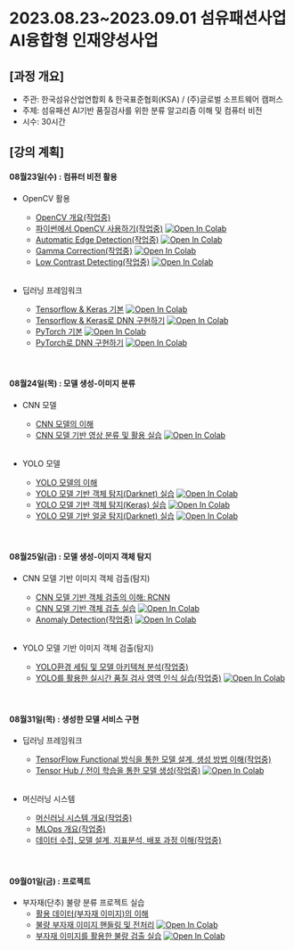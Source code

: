 # 2023.08.23\~2023.09.01 섬유패션사업 AI융합형 인재양성사업

## \[과정 개요]

* 주관: 한국섬유산업연합회 & 한국표준협회(KSA) / (주)글로벌 소프트웨어 캠퍼스
* 주제: 섬유패션 AI기반 품질검사를 위한 분류 알고리즘 이해 및 컴퓨터 비전
* 시수: 30시간

## \[강의 계획]

#### 08월23일(수) : 컴퓨터 비전 활용

* OpenCV 활용
  * [OpenCV 개요(작업중)](../LectureFiles/pdf/CV01_OpenCV개요.pdf)
  * [파이썬에서 OpenCV 사용하기(작업중)](../LectureFiles/src/Py001_Basic.ipynb) [![Open In Colab](https://colab.research.google.com/assets/colab-badge.svg)](https://colab.research.google.com/github/aidalabs/Lectures/blob/main/LectureFiles/src/Py001_Basic.ipynb)
  * [Automatic Edge Detection(작업중)](../LectureFiles/src/DL009_YOLO_ObjectDetection.ipynb) [![Open In Colab](https://colab.research.google.com/assets/colab-badge.svg)](https://colab.research.google.com/github/aidalabs/Lectures/blob/main/LectureFiles/src/DL009_YOLO_ObjectDetection.ipynb)
  * [Gamma Correction(작업중)](../LectureFiles/src/DL009_YOLO_ObjectDetection.ipynb) [![Open In Colab](https://colab.research.google.com/assets/colab-badge.svg)](https://colab.research.google.com/github/aidalabs/Lectures/blob/main/LectureFiles/src/DL009_YOLO_ObjectDetection.ipynb)
  * [Low Contrast Detecting(작업중)](../LectureFiles/src/DL009_YOLO_ObjectDetection.ipynb) [![Open In Colab](https://colab.research.google.com/assets/colab-badge.svg)](https://colab.research.google.com/github/aidalabs/Lectures/blob/main/LectureFiles/src/DL009_YOLO_ObjectDetection.ipynb)
  <br/>
* 딥러닝 프레임워크
  * [Tensorflow & Keras 기본](../LectureFiles/src/DL001_Tensorflow.ipynb) [![Open In Colab](https://colab.research.google.com/assets/colab-badge.svg)](https://colab.research.google.com/github/aidalabs/Lectures/blob/main/LectureFiles/src/DL001_Tensorflow.ipynb)
  * [Tensorflow & Keras로 DNN 구현하기](../LectureFiles/src/DL002_Tensorflow_DNN.ipynb) [![Open In Colab](https://colab.research.google.com/assets/colab-badge.svg)](https://colab.research.google.com/github/aidalabs/Lectures/blob/main/LectureFiles/src/DL002_Tensorflow_DNN.ipynb)
  * [PyTorch 기본](../LectureFiles/src/DL003_PyTorch.ipynb) [![Open In Colab](https://colab.research.google.com/assets/colab-badge.svg)](https://colab.research.google.com/github/aidalabs/Lectures/blob/main/LectureFiles/src/DL003_PyTorch.ipynb)
  * [PyTorch로 DNN 구현하기](../LectureFiles/src/DL004_PyTorch_DNN.ipynb) [![Open In Colab](https://colab.research.google.com/assets/colab-badge.svg)](https://colab.research.google.com/github/aidalabs/Lectures/blob/main/LectureFiles/src/DL004_PyTorch_DNN.ipynb)

  <br/>
  <br/>
#### 08월24일(목) : 모델 생성-이미지 분류

* CNN 모델
  * [CNN 모델의 이해](../LectureFiles/pdf/DL02_CNN모델개요.pdf)
  * [CNN 모델 기반 영상 분류 및 활용 실습](../LectureFiles/src/DL005_CNN_ImageClassificaton.ipynb) [![Open In Colab](https://colab.research.google.com/assets/colab-badge.svg)](https://colab.research.google.com/github/aidalabs/Lectures/blob/main/LectureFiles/src/DL005_CNN_ImageClassificaton.ipynb)
  <br/>
* YOLO 모델
  * [YOLO 모델의 이해](../LectureFiles/pdf/DL08_YOLO모델개요.pdf)
  * [YOLO 모델 기반 객체 탐지(Darknet) 실습](../LectureFiles/src/DL008_YOLO_Darknet_ObjectDetection.ipynb) [![Open In Colab](https://colab.research.google.com/assets/colab-badge.svg)](https://colab.research.google.com/github/aidalabs/Lectures/blob/main/LectureFiles/src/DL008_YOLO_Darknet_ObjectDetection.ipynb)
  * [YOLO 모델 기반 객체 탐지(Keras) 실습](../LectureFiles/src/DL008_YOLO_Keras_ObjectDetection.ipynb) [![Open In Colab](https://colab.research.google.com/assets/colab-badge.svg)](https://colab.research.google.com/github/aidalabs/Lectures/blob/main/LectureFiles/src/DL008_YOLO_Keras_ObjectDetection.ipynb)
  * [YOLO 모델 기반 얼굴 탐지(Darknet) 실습](../LectureFiles/src/DL008_YOLO_Darknet_FaceDetection.ipynb) [![Open In Colab](https://colab.research.google.com/assets/colab-badge.svg)](https://colab.research.google.com/github/aidalabs/Lectures/blob/main/LectureFiles/src/DL008_YOLO_Darknet_FaceDetection.ipynb)

  <br/>
  <br/>
#### 08월25일(금) : 모델 생성-이미지 객체 탐지

* CNN 모델 기반 이미지 객체 검출(탐지)
  * [CNN 모델 기반 객체 검출의 이해: RCNN](../LectureFiles/pdf/DL07_RCNN모델개요.pdf)
  * [CNN 모델 기반 객체 검출 실습](../LectureFiles/src/DL006_Faster_RCNN_ObjectDetection.ipynb) [![Open In Colab](https://colab.research.google.com/assets/colab-badge.svg)](https://colab.research.google.com/github/aidalabs/Lectures/blob/main/LectureFiles/src/DL006_Faster_RCNN_ObjectDetection.ipynb)
  * [Anomaly Detection(작업중)](../LectureFiles/pdf/DL006_CNN_ObjectDetection.ipynb) [![Open In Colab](https://colab.research.google.com/assets/colab-badge.svg)](https://colab.research.google.com/github/aidalabs/Lectures/blob/main/LectureFiles/src/DL006_CNN_ObjectDetection.ipynb)
  <br/>
* YOLO 모델 기반 이미지 객체 검출(탐지)
  * [YOLO환경 세팅 및 모델 아키텍쳐 분석(작업중)](../LectureFiles/pdf/DL07_YOLO모델개요.pdf)
  * [YOLO를 활용한 실시간 품질 검사 영역 인식 실습(작업중)](../LectureFiles/src/DL009_YOLO_ObjectDetection.ipynb) [![Open In Colab](https://colab.research.google.com/assets/colab-badge.svg)](https://colab.research.google.com/github/aidalabs/Lectures/blob/main/LectureFiles/src/DL009_YOLO_ObjectDetection.ipynb)

  <br/>
  <br/>
#### 08월31일(목) : 생성한 모델 서비스 구현

* 딥러닝 프레임워크
  * [TensorFlow Functional 방식을 통한 모델 설계, 생성 방법 이해(작업중)](../LectureFiles/pdf/DL0.pdf)
  * [Tensor Hub / 전이 학습을 통한 모델 생성(작업중)](../LectureFiles/src/DL009_YOLO_ObjectDetection.ipynb) [![Open In Colab](https://colab.research.google.com/assets/colab-badge.svg)](https://colab.research.google.com/github/aidalabs/Lectures/blob/main/LectureFiles/src/DL009_YOLO_ObjectDetection.ipynb)
  <br/>
* 머신러닝 시스템
  * [머신러닝 시스템 개요(작업중)](../LectureFiles/pdf/DL0.pdf)
  * [MLOps 개요(작업중)](../LectureFiles/pdf/DL0.pdf)
  * [데이터 수집, 모델 설계, 지표분석, 배포 과정 이해(작업중)](../LectureFiles/pdf/DL0.pdf)

  <br/>
  <br/>
#### 09월01일(금) : 프로젝트

* 부자재(단추) 불량 분류 프로젝트 실습
  * [활용 데이터(부자재 이미지)의 이해](../LectureFiles/pdf/DL0.pdf)
  * [불량 부자재 이미지 핸들링 및 전처리](../LectureFiles/src/DL005_CNN_ImageClassificaton.ipynb) [![Open In Colab](https://colab.research.google.com/assets/colab-badge.svg)](https://colab.research.google.com/github/aidalabs/Lectures/blob/main/LectureFiles/src/DL005_CNN_ImageClassificaton.ipynb)
  * [부자재 이미지를 활용한 불량 검출 실습](../LectureFiles/src/DL005_CNN_ImageClassificaton.ipynb) [![Open In Colab](https://colab.research.google.com/assets/colab-badge.svg)](https://colab.research.google.com/github/aidalabs/Lectures/blob/main/LectureFiles/src/DL005_CNN_ImageClassificaton.ipynb)